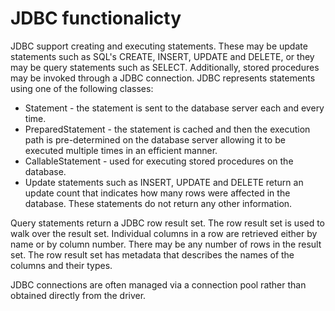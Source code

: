 # JDBC functionalicty

JDBC support creating and executing statements. These may be update statements such as SQL's CREATE, INSERT, UPDATE and DELETE, or they may be query statements such as SELECT. Additionally, stored procedures may be invoked through a JDBC connection. JDBC represents statements using one of the following classes:
* Statement - the statement is sent to the database server each and every time.
* PreparedStatement - the statement is cached and then the execution path is pre-determined on the database server allowing it to be executed multiple times in an efficient manner.
* CallableStatement - used for executing stored procedures on the database.
* Update statements such as INSERT, UPDATE and DELETE return an update count that indicates how many rows were affected in the database. These statements do not return any other information.

Query statements return a JDBC row result set. The row result set is used to walk over the result set. Individual columns in a row are retrieved either by name or by column number. There may be any number of rows in the result set. The row result set has metadata that describes the names of the columns and their types.

JDBC connections are often managed via a connection pool rather than obtained directly from the driver.
